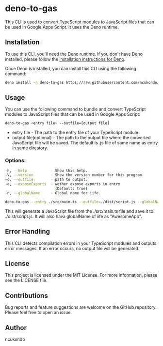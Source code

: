 # deno-to-gas

This CLI is used to convert TypeScript modules to JavaScript files that can be used in Google Apps Script. It uses the Deno runtime.

## Installation

To use this CLI, you'll need the Deno runtime. If you don't have Deno installed, please follow the [installation instructions for Deno](https://deno.land/#installation).

Once Deno is installed, you can install this CLI using the following command:

```bash
deno install -n deno-to-gas https://raw.githubusercontent.com/ncukondo/deno-to-gas/main/cli.ts
```

## Usage

You can use the following command to bundle and convert TypeScript modules to JavaScript files that can be used in Google Apps Script:

```bash
deno-to-gas <entry file> --outfile=[output file]
```

- entry file - The path to the entry file of your TypeScript module. 
- output file(optional) - The path to the output file where the converted JavaScript file will be saved. The default is .js file of same name as entry in same direstory.
  
### Options:

```bash
-h, --help           - Show this help.
-V, --version        - Show the version number for this program.
-o, --outfile        - path to output.
-e, --exposeExports  - wether expose exports in entry
                       (Default: true)
-n, --globalName     - Global name for iife.
```

```bash
deno-to-gas --entry ./src/main.ts --outfile=./dist/script.js --globalName=AwesomeApp
```

This will generate a JavaScript file from the ./src/main.ts file and save it to ./dist/script.js. It will also hava globalName of iife as "AwesomeApp".

## Error Handling

This CLI detects compilation errors in your TypeScript modules and outputs error messages. If an error occurs, no output file will be generated.

## License

This project is licensed under the MIT License. For more information, please see the LICENSE file.

## Contributions
Bug reports and feature suggestions are welcome on the GitHub repository. Please feel free to open an issue.

## Author

ncukondo